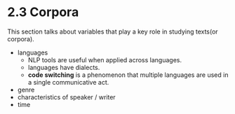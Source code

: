 # 2.3 Corpora

This section talks about variables that play a key role in studying texts\(or corpora\).

* languages
  * NLP tools are useful when applied across languages.
  * languages have dialects.
  * **code switching** is a phenomenon that multiple languages are used in a single communicative act.
* genre
* characteristics of speaker / writer
* time

